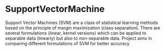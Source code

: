 # SupportVectorMachine
Support Vector Machines (SVM) are a class of statistical learning methods based on the principle of margin maximization (class separation). There are several formulations (linear, kernel versions) which can be applied to separable data (linearly) but also to non-separable data.
Project aims in comparing different formulations of SVM for better accuracy
